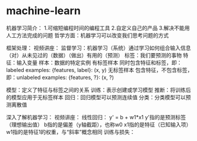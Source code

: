 # machine-learn

机器学习简介：
  1.可缩短编程时间的编程工具
  2.自定义自己的产品
  3.解决不能用人工方法完成的问题
  哲学方面：机器学习可以改变我们思考问题的方式

框架处理：
  视频讲座：
  监督学习：机器学习（系统）通过学习如何组合输入信息（对）从未见过的（数据）（做出）有用的（预测）
  标签：我们要预测的事物
  特征：输入变量
  样本：数据的特定实例
    有标签样本
            同时包含特征和标签，即：labeled examples: {features, label}: (x, y)
    无标签样本
            包含特征，不包含标签，即：unlabeled examples: {features, ?}: (x, ?)
            
  模型：定义了特征与标签之间的关系
      训练：表示创建或学习模型
      推断：将训练后的模型应用于无标签样本
  回归：回归模型可以预测连续值
  分类：分类模型可以预测离散值
  
  深入了解机器学习：
    视频讲座：
    线性回归：
            y' = b + w1*x1
              y'指的是预测标签（理想输出值）
              b指的是偏差（y轴截距），也称w0
              x1指的是特征（已知输入项）
              w1指的是特征1的权重，与“斜率”概念相同
    训练与损失：
  
 
